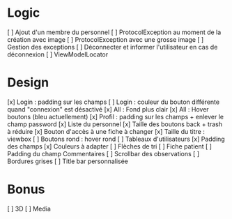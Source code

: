 Logic
=====

[ ] Ajout d'un membre du personnel
	[ ] ProtocolException au moment de la création avec image
	[ ] ProtocolException avec une grosse image
[ ] Gestion des exceptions 
[ ] Déconnecter et informer l'utilisateur en cas de déconnexion
[ ] ViewModelLocator

Design
======


[x] Login : padding sur les champs
[ ] Login : couleur du bouton différente quand "connexion" est désactivé
[x] All : Fond plus clair
[x] All : Hover boutons (bleu actuellement)
[x] Profil : padding sur les champs + enlever le champ password
[x] Liste du personnel
	[x] Taille des boutons back + trash à réduire
	[x] Bouton d'accès à une fiche à changer
	[x] Taille du titre : viewbox
[ ] Boutons rond : hover rond
[ ] Tableaux d'utilisateurs
	[x] Padding des champs
	[x] Couleurs à adapter
	[ ] Flèches de tri
[ ] Fiche patient
	[ ] Padding du champ Commentaires
	[ ] Scrollbar des observations
	[ ] Bordures grises
[ ] Title bar personnalisée

Bonus
=====

[ ] 3D
[ ] Media
